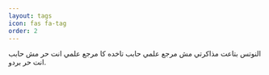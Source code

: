 ```yaml
---
layout: tags
icon: fas fa-tag
order: 2
---
```

النوتس بتاعت مذاكرتي مش مرجع علمي حابب تاخده كا مرجع علمي انت حر مش حابب انت حر بردو.
